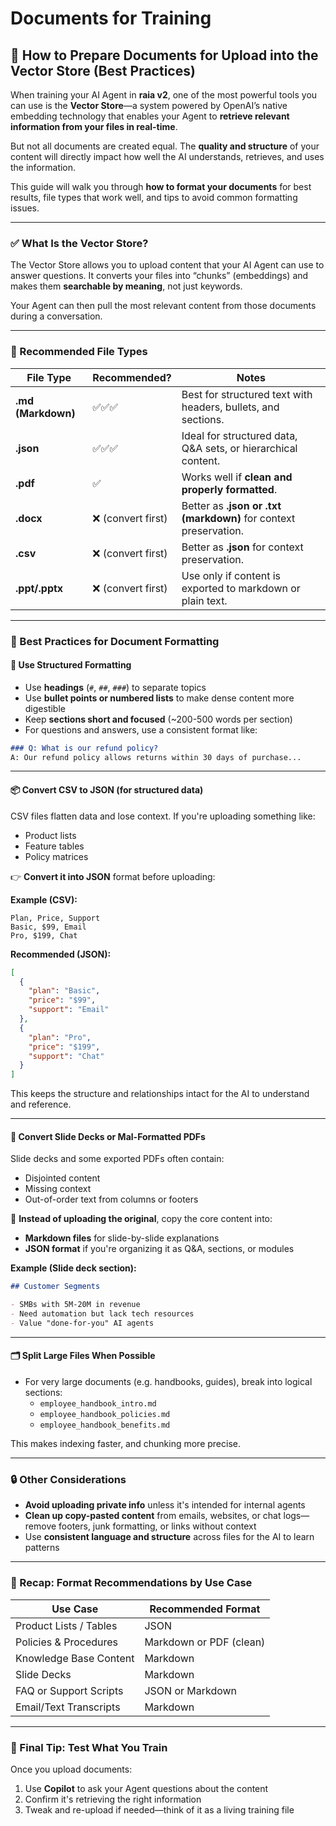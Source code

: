 # Documents for Training

## 📄 How to Prepare Documents for Upload into the Vector Store (Best Practices)

When training your AI Agent in **raia v2**, one of the most powerful tools you can use is the **Vector Store**—a system powered by OpenAI’s native embedding technology that enables your Agent to **retrieve relevant information from your files in real-time**.

But not all documents are created equal. The **quality and structure** of your content will directly impact how well the AI understands, retrieves, and uses the information.

This guide will walk you through **how to format your documents** for best results, file types that work well, and tips to avoid common formatting issues.

***

### ✅ What Is the Vector Store?

The Vector Store allows you to upload content that your AI Agent can use to answer questions. It converts your files into “chunks” (embeddings) and makes them **searchable by meaning**, not just keywords.

Your Agent can then pull the most relevant content from those documents during a conversation.

***

### 🧾 Recommended File Types

| File Type          | Recommended?      | Notes                                                            |
| ------------------ | ----------------- | ---------------------------------------------------------------- |
| **.md (Markdown)** | ✅✅✅               | Best for structured text with headers, bullets, and sections.    |
| **.json**          | ✅✅✅               | Ideal for structured data, Q\&A sets, or hierarchical content.   |
| **.pdf**           | ✅                 | Works well if **clean and properly formatted**.                  |
| **.docx**          | ❌ (convert first) | Better as **.json or .txt (markdown)** for context preservation. |
| **.csv**           | ❌ (convert first) | Better as **.json** for context preservation.                    |
| **.ppt/.pptx**     | ❌ (convert first) | Use only if content is exported to markdown or plain text.       |

***

### 🧼 Best Practices for Document Formatting

#### 🧠 Use Structured Formatting

* Use **headings** (`#`, `##`, `###`) to separate topics
* Use **bullet points or numbered lists** to make dense content more digestible
* Keep **sections short and focused** (\~200-500 words per section)
* For questions and answers, use a consistent format like:

```markdown
### Q: What is our refund policy?
A: Our refund policy allows returns within 30 days of purchase...
```

***

#### 📦 Convert CSV to JSON (for structured data)

CSV files flatten data and lose context. If you're uploading something like:

* Product lists
* Feature tables
* Policy matrices

👉 **Convert it into JSON** format before uploading:

**Example (CSV):**

```
Plan, Price, Support
Basic, $99, Email
Pro, $199, Chat
```

**Recommended (JSON):**

```json
[
  {
    "plan": "Basic",
    "price": "$99",
    "support": "Email"
  },
  {
    "plan": "Pro",
    "price": "$199",
    "support": "Chat"
  }
]
```

This keeps the structure and relationships intact for the AI to understand and reference.

***

#### 📝 Convert Slide Decks or Mal-Formatted PDFs

Slide decks and some exported PDFs often contain:

* Disjointed content
* Missing context
* Out-of-order text from columns or footers

🔁 **Instead of uploading the original**, copy the core content into:

* **Markdown files** for slide-by-slide explanations
* **JSON format** if you're organizing it as Q\&A, sections, or modules

**Example (Slide deck section):**

```markdown
## Customer Segments

- SMBs with 5M-20M in revenue
- Need automation but lack tech resources
- Value "done-for-you" AI agents
```

***

#### 🗂️ Split Large Files When Possible

* For very large documents (e.g. handbooks, guides), break into logical sections:
  * `employee_handbook_intro.md`
  * `employee_handbook_policies.md`
  * `employee_handbook_benefits.md`

This makes indexing faster, and chunking more precise.

***

### 🔒 Other Considerations

* **Avoid uploading private info** unless it's intended for internal agents
* **Clean up copy-pasted content** from emails, websites, or chat logs—remove footers, junk formatting, or links without context
* Use **consistent language and structure** across files for the AI to learn patterns

***

### 🧩 Recap: Format Recommendations by Use Case

| Use Case               | Recommended Format      |
| ---------------------- | ----------------------- |
| Product Lists / Tables | JSON                    |
| Policies & Procedures  | Markdown or PDF (clean) |
| Knowledge Base Content | Markdown                |
| Slide Decks            | Markdown                |
| FAQ or Support Scripts | JSON or Markdown        |
| Email/Text Transcripts | Markdown                |

***

### 🧪 Final Tip: Test What You Train

Once you upload documents:

1. Use **Copilot** to ask your Agent questions about the content
2. Confirm it's retrieving the right information
3. Tweak and re-upload if needed—think of it as a living training file

